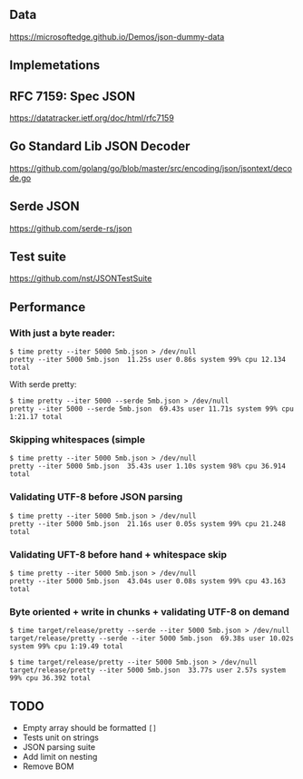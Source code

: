 ## Data

https://microsoftedge.github.io/Demos/json-dummy-data

## Implemetations

## RFC 7159: Spec JSON

<https://datatracker.ietf.org/doc/html/rfc7159>

## Go Standard Lib JSON Decoder

<https://github.com/golang/go/blob/master/src/encoding/json/jsontext/decode.go>

## Serde JSON

<https://github.com/serde-rs/json>

## Test suite

https://github.com/nst/JSONTestSuite

## Performance

### With just a byte reader:


```shell
$ time pretty --iter 5000 5mb.json > /dev/null        
pretty --iter 5000 5mb.json  11.25s user 0.86s system 99% cpu 12.134 total
```

With serde pretty:

```shell
$ time pretty --iter 5000 --serde 5mb.json > /dev/null
pretty --iter 5000 --serde 5mb.json  69.43s user 11.71s system 99% cpu 1:21.17 total
```

### Skipping whitespaces (simple

```shell
$ time pretty --iter 5000 5mb.json > /dev/null
pretty --iter 5000 5mb.json  35.43s user 1.10s system 98% cpu 36.914 total
```

### Validating UTF-8 before JSON parsing

```shell
$ time pretty --iter 5000 5mb.json > /dev/null
pretty --iter 5000 5mb.json  21.16s user 0.05s system 99% cpu 21.248 total
```

### Validating UFT-8 before hand + whitespace skip

```shell
$ time pretty --iter 5000 5mb.json > /dev/null
pretty --iter 5000 5mb.json  43.04s user 0.08s system 99% cpu 43.163 total
```

### Byte oriented + write in chunks + validating UTF-8 on demand

```shell
$ time target/release/pretty --serde --iter 5000 5mb.json > /dev/null
target/release/pretty --serde --iter 5000 5mb.json  69.38s user 10.02s system 99% cpu 1:19.49 total
```

```shell
$ time target/release/pretty --iter 5000 5mb.json > /dev/null 
target/release/pretty --iter 5000 5mb.json  33.77s user 2.57s system 99% cpu 36.392 total
```

## TODO

- Empty array should be formatted `[]`
- Tests unit on strings
- JSON parsing suite
- Add limit on nesting
- Remove BOM
